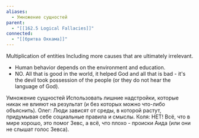 ```yaml
---
aliases:
  - Умножение сущностей
parent:
  - "[[162.5 Logical Fallacies]]"
connected:
  - "[[бритва Оккама]]"
---
```

Multiplication of entities
Including more causes that are ultimately irrelevant.
- Human behavior depends on the environment and education.
- NO. All that is good in the world, it helped God and all that is bad - it's the devil took possession of the people (or they do not hear the language of God).

Умножение сущностей
Использовать лишние надстройки, которые никак не влияют на результат (и без которых можно что-либо объяснить).
Олег: Люди зависят от среды, в которой растут, придумывая себе социальные правила и смыслы.
Коля: НЕТ! Всё, что в мире хорошо, это помог Зевс, а всё, что плохо - происки Аида (или они не слышат голос Зевса).
